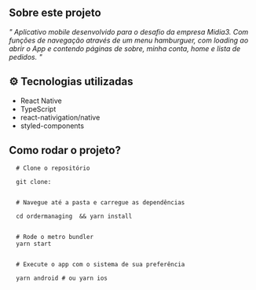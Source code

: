 ## Sobre este projeto

_" Aplicativo mobile desenvolvido para o desafio da empresa Midia3. Com funções de navegação através de um menu hamburguer, com loading ao abrir o App e contendo páginas de sobre, minha conta, home e lista de pedidos. "_

## ⚙️ Tecnologias utilizadas
 
- React Native
- TypeScript
- react-nativigation/native
- styled-components


## Como rodar o projeto?
```
  # Clone o repositório

  git clone: 


  # Navegue até a pasta e carregue as dependências

  cd ordermanaging  && yarn install


  # Rode o metro bundler
  yarn start


  # Execute o app com o sistema de sua preferência

  yarn android # ou yarn ios
 ``` 